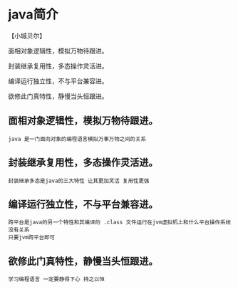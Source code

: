 # java简介

【小城贝尔】

面相对象逻辑性，模拟万物待跟进。

封装继承复用性，多态操作灵活进。

编译运行独立性，不与平台兼容进。

欲修此门真特性，静慢当头恒跟进。


## 面相对象逻辑性，模拟万物待跟进。
    java 是一门面向对象的编程语言模拟万事万物之间的关系
## 封装继承复用性，多态操作灵活进。
    封装继承多态是java的三大特性 让其更加灵活 复用性更强
## 编译运行独立性，不与平台兼容进。
    跨平台是java的另一个特性和其编译的 .class 文件运行在jvm虚拟机上和什么平台操作系统没有关系 
    只要jvm跨平台即可 
## 欲修此门真特性，静慢当头恒跟进。
    学习编程语言 一定要静得下心 持之以恒
